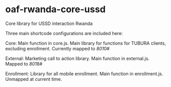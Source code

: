 # oaf-rwanda-core-ussd
Core library for USSD interaction Rwanda

Three main shortcode configurations are included here:

Core: Main function in core.js.  Main library for functions for TUBURA clients, excluding enrollment. Currently mapped to *801*0#

External: Marketing call to action library. Main function in external.js. Mapped to *801*8#

Enrollment: Library for all mobile enrollment. Main function in enrollment.js. Unmapped at current time.
